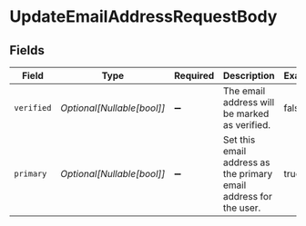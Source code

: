 # UpdateEmailAddressRequestBody


## Fields

| Field                                                             | Type                                                              | Required                                                          | Description                                                       | Example                                                           |
| ----------------------------------------------------------------- | ----------------------------------------------------------------- | ----------------------------------------------------------------- | ----------------------------------------------------------------- | ----------------------------------------------------------------- |
| `verified`                                                        | *Optional[Nullable[bool]]*                                        | :heavy_minus_sign:                                                | The email address will be marked as verified.                     | false                                                             |
| `primary`                                                         | *Optional[Nullable[bool]]*                                        | :heavy_minus_sign:                                                | Set this email address as the primary email address for the user. | true                                                              |